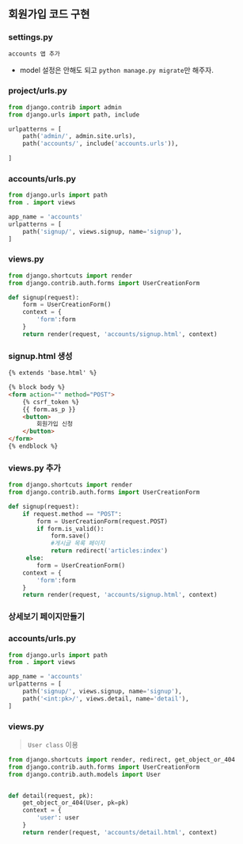 ## 회원가입 코드 구현

### settings.py

```python
accounts 앱 추가
```

- model 설정은 안해도 되고 `python manage.py migrate`만 해주자.

### project/urls.py

```python
from django.contrib import admin
from django.urls import path, include

urlpatterns = [
    path('admin/', admin.site.urls),
    path('accounts/', include('accounts.urls')),
    
]
```

### accounts/urls.py

```python
from django.urls import path
from . import views

app_name = 'accounts'
urlpatterns = [
    path('signup/', views.signup, name='signup'),
]
```

### views.py

```python
from django.shortcuts import render
from django.contrib.auth.forms import UserCreationForm

def signup(request):
    form = UserCreationForm()
    context = {
        'form':form
    }
    return render(request, 'accounts/signup.html', context)

```

### signup.html 생성

```html
{% extends 'base.html' %}

{% block body %}
<form action="" method="POST">
    {% csrf_token %}
    {{ form.as_p }}
    <button>
        회원가입 신청
    </button>
</form>
{% endblock %}
```

### views.py 추가

```python
from django.shortcuts import render
from django.contrib.auth.forms import UserCreationForm

def signup(request):
    if request.method == "POST":
        form = UserCreationForm(request.POST)
        if form.is_valid():
            form.save()
            #게시글 목록 페이지
            return redirect('articles:index')
     else:
        form = UserCreationForm()
    context = {
        'form':form
    }
    return render(request, 'accounts/signup.html', context)
```

### 상세보기 페이지만들기

### accounts/urls.py

```python
from django.urls import path
from . import views

app_name = 'accounts'
urlpatterns = [
    path('signup/', views.signup, name='signup'),
    path('<int:pk>/', views.detail, name='detail'),
]
```

### views.py

> `User class` 이용

```python
from django.shortcuts import render, redirect, get_object_or_404
from django.contrib.auth.forms import UserCreationForm
from django.contrib.auth.models import User


def detail(request, pk):
    get_object_or_404(User, pk=pk)
    context = {
        'user': user
    }
    return render(request, 'accounts/detail.html', context)
```

